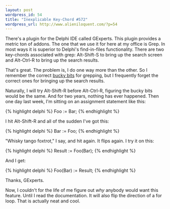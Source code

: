 ```yaml
---
layout: post
wordpress_id: 54
title: "Inexplicable Key-Chord #572"
wordpress_url: http://www.alieniloquent.com/?p=54
---
```

There's a plugin for the Delphi IDE called GExperts. This plugin provides a
metric ton of addons. The one that we use it for here at my office is Grep. In
most ways it is superior to Delphi's find-in-files functionality. There are
two key-chords associated with grep: Alt-Shift-S to bring up the search screen
and Alt-Ctrl-R to bring up the search results.

That's great. The problem is, I do one way more than the other. So I remember
the correct [bucky bits][1] for grepping, but I frequently forget the correct
ones for bringing up the search results.

Naturally, I will try Alt-Shift-R before Alt-Ctrl-R, figuring the bucky bits
would be the same. And for two years, nothing has ever happened. Then one day
last week, I'm sitting on an assignment statement like this:

{% highlight delphi %}
Foo := Bar;
{% endhighlight %}

I hit Alt-Shift-R and all of the sudden I've got this:

{% highlight delphi %}
Bar := Foo;
{% endhighlight %}

"Whisky tango foxtrot," I say, and hit again. It flips again. I try it on
this:

{% highlight delphi %}
Result := Foo(Bar);
{% endhighlight %}

And I get:

{% highlight delphi %}
Foo(Bar) := Result;
{% endhighlight %}

Thanks, GExperts.

Now, I couldn't for the life of me figure out _why_ anybody would want this
feature. Until I read the documentation. It will also flip the direction of a
for loop. That is actually neat and cool.

   [1]: http://www.catb.org/jargon/html/B/bucky-bits.html

